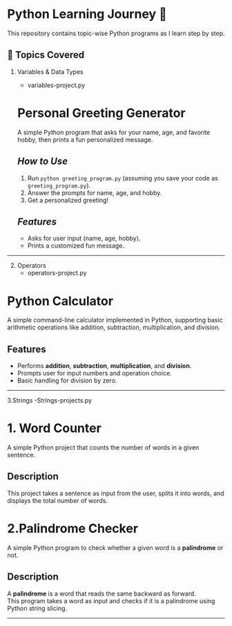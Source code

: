# Python Learning Journey 🐍

This repository contains topic-wise Python programs as I learn step by step.

## 📘 Topics Covered

1. Variables & Data Types
    - variables-project.py
   # Personal Greeting Generator
    A simple Python program that asks for your name, age, and favorite hobby, then prints a fun personalized message.

    ## **_How to Use_**
    1. Run `python greeting_program.py` (assuming you save your code as `greeting_program.py`).
    2. Answer the prompts for name, age, and hobby.
    3. Get a personalized greeting!

    ## **_Features_**
    - Asks for user input (name, age, hobby).
    - Prints a customized fun message.
-------------------------------------------------------------------------------------------------------------------------------------------------------------
     

2. Operators
    - operators-project.py
   

# Python Calculator

A simple command-line calculator implemented in Python, supporting basic arithmetic operations like addition, subtraction, multiplication, and division.

## Features
- Performs **addition**, **subtraction**, **multiplication**, and **division**.
- Prompts user for input numbers and operation choice.
- Basic handling for division by zero.
---------------------------------------------------------------------------------------------------------------------------------------------------------------


3.Strings
   -Strings-projects.py

# 1. Word Counter

A simple Python project that counts the number of words in a given sentence.

## Description
This project takes a sentence as input from the user, splits it into words, and displays the total number of words.


# 2.Palindrome Checker

A simple Python program to check whether a given word is a **palindrome** or not.

## Description
A **palindrome** is a word that reads the same backward as forward.  
This program takes a word as input and checks if it is a palindrome using Python string slicing.


------------------------------------------------------------------------------------------------------------------------------------------------------------









   
  

